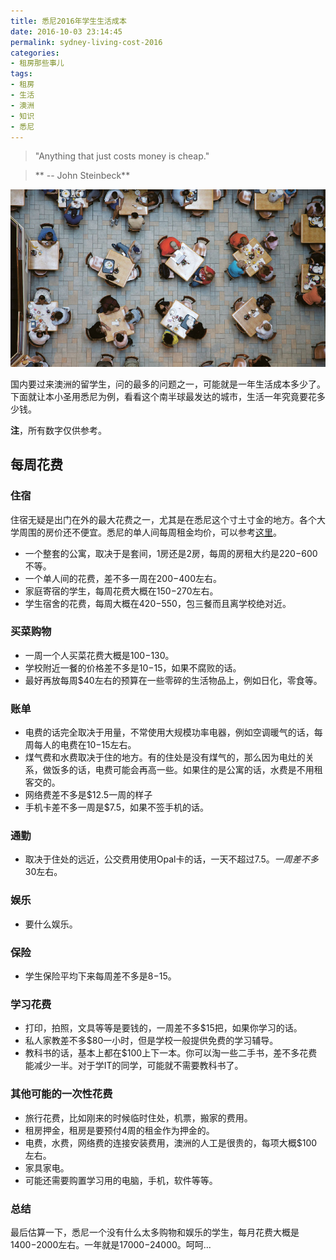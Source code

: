 ```yaml
---
title: 悉尼2016年学生生活成本
date: 2016-10-03 23:14:45
permalink: sydney-living-cost-2016
categories:
- 租房那些事儿
tags:
- 租房
- 生活
- 澳洲
- 知识
- 悉尼
---
```

> "Anything that just costs money is cheap."

>  ** -- John Steinbeck**

![悉尼2016年学生生活成本](/uploads/2016/10/dining-tables-from-above.jpg)

国内要过来澳洲的留学生，问的最多的问题之一，可能就是一年生活成本多少了。下面就让本小圣用悉尼为例，看看这个南半球最发达的城市，生活一年究竟要花多少钱。

**注**，所有数字仅供参考。

<!-- more -->
## 每周花费

### 住宿

住宿无疑是出门在外的最大花费之一，尤其是在悉尼这个寸土寸金的地方。各个大学周围的房价还不便宜。悉尼的单人间每周租金均价，可以参考[这里](http://localhost:4000/2016/10/02/sydney-rent-map/)。

- 一个整套的公寓，取决于是套间，1房还是2房，每周的房租大约是$220-$600不等。
- 一个单人间的花费，差不多一周在$200-$400左右。
- 家庭寄宿的学生，每周花费大概在$150-$270左右。
- 学生宿舍的花费，每周大概在$420-$550，包三餐而且离学校绝对近。

### 买菜购物

- 一周一个人买菜花费大概是$100-$130。
- 学校附近一餐的价格差不多是$10-$15，如果不腐败的话。
- 最好再放每周$40左右的预算在一些零碎的生活物品上，例如日化，零食等。

### 账单

- 电费的话完全取决于用量，不常使用大规模功率电器，例如空调暖气的话，每周每人的电费在$10-$15左右。
- 煤气费和水费取决于住的地方。有的住处是没有煤气的，那么因为电灶的关系，做饭多的话，电费可能会再高一些。如果住的是公寓的话，水费是不用租客交的。
- 网络费差不多是$12.5一周的样子
- 手机卡差不多一周是$7.5，如果不签手机的话。

### 通勤

- 取决于住处的远近，公交费用使用Opal卡的话，一天不超过$7.5。一周差不多$30左右。

### 娱乐

- 要什么娱乐。

### 保险

- 学生保险平均下来每周差不多是$8-$15。

### 学习花费

- 打印，拍照，文具等等是要钱的，一周差不多$15把，如果你学习的话。
- 私人家教差不多$80一小时，但是学校一般提供免费的学习辅导。
- 教科书的话，基本上都在$100上下一本。你可以淘一些二手书，差不多花费能减少一半。对于学IT的同学，可能就不需要教科书了。

### 其他可能的一次性花费

- 旅行花费，比如刚来的时候临时住处，机票，搬家的费用。
- 租房押金，租房是要预付4周的租金作为押金的。
- 电费，水费，网络费的连接安装费用，澳洲的人工是很贵的，每项大概$100左右。
- 家具家电。
- 可能还需要购置学习用的电脑，手机，软件等等。

### 总结

最后估算一下，悉尼一个没有什么太多购物和娱乐的学生，每月花费大概是$1400-$2000左右。一年就是$17000-$24000。呵呵...
